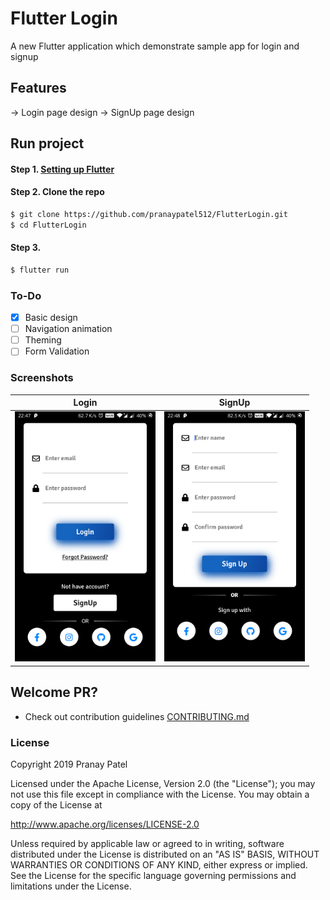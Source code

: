 # Flutter Login

A new Flutter application which demonstrate sample app for login and signup

## Features
-> Login page design
-> SignUp page design

## Run project
#### Step 1. [Setting up Flutter](https://flutter.io/setup/)
#### Step 2. Clone the repo

```sh
$ git clone https://github.com/pranaypatel512/FlutterLogin.git
$ cd FlutterLogin
```
#### Step 3.
```sh
$ flutter run
``` 


### To-Do
-[x] Basic design
-[ ] Navigation animation
-[ ] Theming
-[ ] Form Validation

### Screenshots
| Login | SignUp|
| ------------------ | ------------------ |
| <img src="./screenshots/login_page.png" height="400" alt="Screenshots"/>  | <img src="./screenshots/sign_up.png" height="400" alt="Screenshots"/>  |

## Welcome PR?
* Check out contribution guidelines [CONTRIBUTING.md](https://github.com/pranaypatel512/FlutterLogin/blob/master/CONTRIBUTING.md)


### License
Copyright 2019 Pranay Patel

Licensed under the Apache License, Version 2.0 (the "License"); you may not use this file except in compliance with the License. You may obtain a copy of the License at

http://www.apache.org/licenses/LICENSE-2.0

Unless required by applicable law or agreed to in writing, software distributed under the License is distributed on an "AS IS" BASIS, WITHOUT WARRANTIES OR CONDITIONS OF ANY KIND, either express or implied. See the License for the specific language governing permissions and limitations under the License.